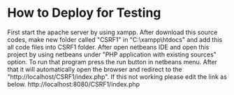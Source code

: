 # How to Deploy for Testing
First start the apache server by using xampp.
After download this source codes, make new folder called "CSRF1" in "C:\xampp\htdocs" and add this all code files into CSRF1 folder. After open netbeans IDE and open this project by using netbeans under "PHP application with existing sources" option.
To run that program press the run button in netbeans menu.
After that it will automatically open the browser and redirect to the "http://localhost/CSRF1/index.php". If this not working please edit the link as below.
http://localhost:8080/CSRF1/index.php
